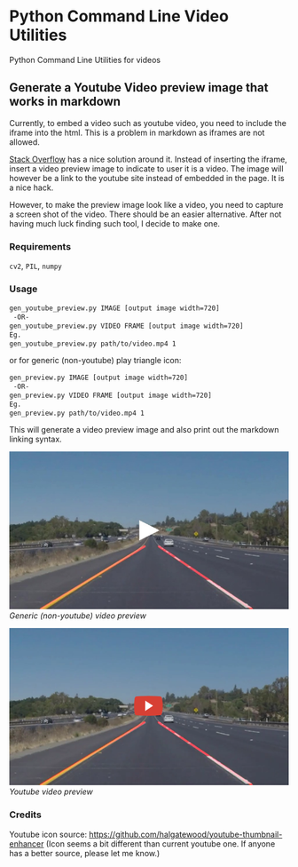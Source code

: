 # Python Command Line Video Utilities

Python Command Line Utilities for videos

## Generate a Youtube Video preview image that works in markdown

Currently, to embed a video such as youtube video, you need to include the iframe into the html. This is a problem in markdown as iframes are not allowed.

[Stack Overflow](https://stackoverflow.com/questions/11804820/embed-a-youtube-video) has a nice solution around it. Instead of inserting the iframe, insert a video preview image to indicate to user it is a video. The image will however be a link to the youtube site instead of embedded in the page. It is a nice hack. 

However, to make the preview image look like a video, you need to capture a screen shot of the video. There should be an easier alternative. After not having much luck finding such tool, I decide to make one.

### Requirements
`cv2`, `PIL`, `numpy`

### Usage
``` 
gen_youtube_preview.py IMAGE [output image width=720]
 -OR-
gen_youtube_preview.py VIDEO FRAME [output image width=720]
Eg.
gen_youtube_preview.py path/to/video.mp4 1
```

or for generic (non-youtube) play triangle icon:

``` 
gen_preview.py IMAGE [output image width=720]
 -OR-
gen_preview.py VIDEO FRAME [output image width=720]
Eg.
gen_preview.py path/to/video.mp4 1
```

This will generate a video preview image and also print out the markdown linking syntax.

![](assets/out-yellow-preview720.jpg "Embedded Video Preview Image")
*Generic (non-youtube) video preview*

![](assets/out-yellow-preview720.png "Embedded Video Preview Image")
*Youtube video preview*

### Credits
Youtube icon source: https://github.com/halgatewood/youtube-thumbnail-enhancer
(Icon seems a bit different than current youtube one. If anyone has a better source, please let me know.)
